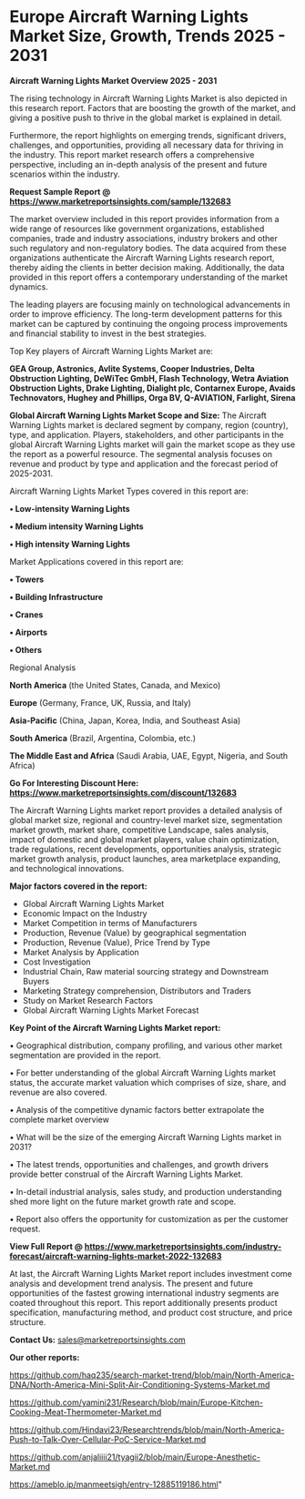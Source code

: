  # Europe Aircraft Warning Lights Market Size, Growth, Trends 2025 - 2031

<Strong> Aircraft Warning Lights Market Overview 2025 - 2031</strong>

The rising technology in Aircraft Warning Lights Market is also depicted in this research report. Factors that are boosting the growth of the market, and giving a positive push to thrive in the global market is explained in detail.

Furthermore, the report highlights on emerging trends, significant drivers, challenges, and opportunities, providing all necessary data for thriving in the industry. This report market research offers a comprehensive perspective, including an in-depth analysis of the present and future scenarios within the industry.

<strong>Request Sample Report @ <a href=https://www.marketreportsinsights.com/sample/132683>https://www.marketreportsinsights.com/sample/132683</a></strong>

The market overview included in this report provides information from a wide range of resources like government organizations, established companies, trade and industry associations, industry brokers and other such regulatory and non-regulatory bodies. The data acquired from these organizations authenticate the Aircraft Warning Lights research report, thereby aiding the clients in better decision making. Additionally, the data provided in this report offers a contemporary understanding of the market dynamics.

The leading players are focusing mainly on technological advancements in order to improve efficiency. The long-term development patterns for this market can be captured by continuing the ongoing process improvements and financial stability to invest in the best strategies.

Top Key players of Aircraft Warning Lights Market are:

<strong>GEA Group, Astronics, Avlite Systems, Cooper Industries, Delta Obstruction Lighting, DeWiTec GmbH, Flash Technology, Wetra Aviation Obstruction Lights, Drake Lighting, Dialight plc, Contarnex Europe, Avaids Technovators, Hughey and Phillips, Orga BV, Q-AVIATION, Farlight, Sirena</strong>

<strong><b>Global Aircraft Warning Lights Market Scope and Size:</b></strong>
The Aircraft Warning Lights market is declared segment by company, region (country), type, and application. Players, stakeholders, and other participants in the global Aircraft Warning Lights market will gain the market scope as they use the report as a powerful resource. The segmental analysis focuses on revenue and product by type and application and the forecast period of 2025-2031.

Aircraft Warning Lights Market Types covered in this report are:

<strong>• Low-intensity Warning Lights

• Medium intensity Warning Lights

• High intensity Warning Lights</strong>

Market Applications covered in this report are:

<strong>• Towers

• Building Infrastructure

• Cranes

• Airports

• Others</strong> 

Regional Analysis

<strong>North America</strong> (the United States, Canada, and Mexico)

<strong>Europe</strong> (Germany, France, UK, Russia, and Italy)

<strong>Asia-Pacific</strong> (China, Japan, Korea, India, and Southeast Asia)

<strong>South America</strong> (Brazil, Argentina, Colombia, etc.)

<strong>The Middle East and Africa</strong> (Saudi Arabia, UAE, Egypt, Nigeria, and South Africa)

<strong>Go For Interesting Discount Here: <a href=https://www.marketreportsinsights.com/discount/132683>https://www.marketreportsinsights.com/discount/132683</a></strong>

The Aircraft Warning Lights market report provides a detailed analysis of global market size, regional and country-level market size, segmentation market growth, market share, competitive Landscape, sales analysis, impact of domestic and global market players, value chain optimization, trade regulations, recent developments, opportunities analysis, strategic market growth analysis, product launches, area marketplace expanding, and technological innovations.

<strong><b>Major factors covered in the report:</b></strong>
<ul>
  <li>Global Aircraft Warning Lights Market </li>
  <li>Economic Impact on the Industry</li>
  <li>Market Competition in terms of Manufacturers</li>
  <li>Production, Revenue (Value) by geographical segmentation</li>
  <li>Production, Revenue (Value), Price Trend by Type</li>
  <li>Market Analysis by Application</li>
  <li>Cost Investigation</li>
  <li>Industrial Chain, Raw material sourcing strategy and Downstream Buyers</li>
  <li>Marketing Strategy comprehension, Distributors and Traders</li>
  <li>Study on Market Research Factors</li>
  <li>Global Aircraft Warning Lights Market Forecast</li>
</ul>

<strong><b>Key Point of the Aircraft Warning Lights Market report:</b></strong>

• Geographical distribution, company profiling, and various other market segmentation are provided in the report.

• For better understanding of the global Aircraft Warning Lights market status, the accurate market valuation which comprises of size, share, and revenue are also covered.

• Analysis of the competitive dynamic factors better extrapolate the complete market overview

• What will be the size of the emerging Aircraft Warning Lights market in 2031?

• The latest trends, opportunities and challenges, and growth drivers provide better construal of the Aircraft Warning Lights Market.

• In-detail industrial analysis, sales study, and production understanding shed more light on the future market growth rate and scope.

• Report also offers the opportunity for customization as per the customer request.

<strong><b>View Full Report @ <a href=https://www.marketreportsinsights.com/industry-forecast/aircraft-warning-lights-market-2022-132683>https://www.marketreportsinsights.com/industry-forecast/aircraft-warning-lights-market-2022-132683</a></b></strong>


At last, the Aircraft Warning Lights Market report includes investment come analysis and development trend analysis. The present and future opportunities of the fastest growing international industry segments are coated throughout this report. This report additionally presents product specification, manufacturing method, and product cost structure, and price structure.

<strong>Contact Us:</strong>
sales@marketreportsinsights.com

<strong>Our other reports:</strong>

<a href=https://github.com/haq235/search-market-trend/blob/main/North-America-DNA/North-America-Mini-Split-Air-Conditioning-Systems-Market.md>https://github.com/haq235/search-market-trend/blob/main/North-America-DNA/North-America-Mini-Split-Air-Conditioning-Systems-Market.md</a>

<a href=https://github.com/yamini231/Research/blob/main/Europe-Kitchen-Cooking-Meat-Thermometer-Market.md>https://github.com/yamini231/Research/blob/main/Europe-Kitchen-Cooking-Meat-Thermometer-Market.md</a>

<a href=https://github.com/Hindavi23/Researchtrends/blob/main/North-America-Push-to-Talk-Over-Cellular-PoC-Service-Market.md>https://github.com/Hindavi23/Researchtrends/blob/main/North-America-Push-to-Talk-Over-Cellular-PoC-Service-Market.md</a>

<a href=https://github.com/anjaliiii21/tyagii2/blob/main/Europe-Anesthetic-Market.md>https://github.com/anjaliiii21/tyagii2/blob/main/Europe-Anesthetic-Market.md</a>

<a href=https://ameblo.jp/manmeetsigh/entry-12885119186.html>https://ameblo.jp/manmeetsigh/entry-12885119186.html</a>"

